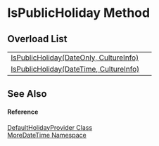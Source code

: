 # IsPublicHoliday Method


## Overload List
<table>
<tr>
<td><a href="M_MoreDateTime_DefaultHolidayProvider_IsPublicHoliday">IsPublicHoliday(DateOnly, CultureInfo)</a></td>
<td> </td></tr>
<tr>
<td><a href="M_MoreDateTime_DefaultHolidayProvider_IsPublicHoliday_1">IsPublicHoliday(DateTime, CultureInfo)</a></td>
<td> </td></tr>
</table>

## See Also


#### Reference
<a href="T_MoreDateTime_DefaultHolidayProvider">DefaultHolidayProvider Class</a>  
<a href="N_MoreDateTime">MoreDateTime Namespace</a>  
